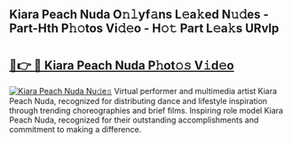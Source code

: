 ## Kiara Peach Nuda O𝚗𝚕yf𝚊ns L𝚎a𝚔ed N𝚞𝚍es - Part-Hth P𝚑𝚘tos Vi𝚍𝚎o - H𝚘𝚝 Part L𝚎a𝚔s URvlp

# <h2><a href="http://kf6evh0.oniu.top/?m=Kiara+Peach+Nuda">🔗👉 🔴 Kiara Peach Nuda P𝚑ot𝚘𝚜 V𝚒d𝚎o</a></h2>

[![Kiara Peach Nuda Nu𝚍e𝚜](https://i.imgur.com/0qMVB7G.gif)](http://kf6evh0.oniu.top/?m=Kiara+Peach+Nuda)
Virtual performer and multimedia artist Kiara Peach Nuda, recognized for distributing dance and lifestyle inspiration through trending choreographies and brief films. Inspiring role model Kiara Peach Nuda, recognized for their outstanding accomplishments and commitment to making a difference.  
